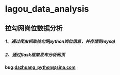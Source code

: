# lagou_data_analysis
## 拉勾网岗位数据分析

##### 1、通过爬虫抓取拉勾网python岗位信息，并存储到mysql
##### 2、通过flask框架发布分析网页



#### bug:dazhuang_python@sina.com
